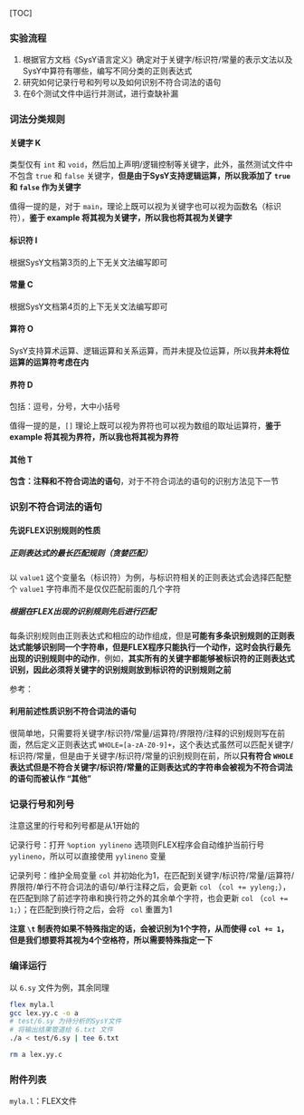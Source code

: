 [TOC]

### 实验流程

1. 根据官方文档《SysY语言定义》确定对于关键字/标识符/常量的表示文法以及SysY中算符有哪些，编写不同分类的正则表达式
2. 研究如何记录行号和列号以及如何识别不符合词法的语句
3. 在6个测试文件中运行并测试，进行查缺补漏

### 词法分类规则

#### 关键字 K

类型仅有 `int` 和 `void`，然后加上声明/逻辑控制等关键字，此外，虽然测试文件中不包含 `true` 和 `false` 关键字，**但是由于SysY支持逻辑运算，所以我添加了 `true` 和 `false` 作为关键字**

值得一提的是，对于 `main`，理论上既可以视为关键字也可以视为函数名（标识符），**鉴于 example 将其视为关键字，所以我也将其视为关键字**

#### 标识符 I

根据SysY文档第3页的上下无关文法编写即可

#### 常量 C

根据SysY文档第4页的上下无关文法编写即可

#### 算符 O

SysY支持算术运算、逻辑运算和关系运算，而并未提及位运算，所以我**并未将位运算的运算符考虑在内**

#### 界符 D

包括：逗号，分号，大中小括号

值得一提的是，`[]` 理论上既可以视为界符也可以视为数组的取址运算符，**鉴于 example 将其视为界符，所以我也将其视为界符**

#### 其他 T

**包含：注释和不符合词法的语句**，对于不符合词法的语句的识别方法见下一节

### 识别不符合词法的语句

#### 先说FLEX识别规则的性质

##### 正则表达式的最长匹配规则（贪婪匹配）

以 `value1` 这个变量名（标识符）为例，与标识符相关的正则表达式会选择匹配整个 `value1` 字符串而不是仅仅匹配前面的几个字符

##### 根据在FLEX出现的识别规则先后进行匹配

每条识别规则由正则表达式和相应的动作组成，但是**可能有多条识别规则的正则表达式能够识别同一个字符串，但是FLEX程序只能执行一个动作，这时会执行最先出现的识别规则中的动作**，例如，**其实所有的关键字都能够被标识符的正则表达式识别，因此必须将关键字的识别规则放到标识符的识别规则之前**

参考：

#### 利用前述性质识别不符合词法的语句

很简单地，只需要将关键字/标识符/常量/运算符/界限符/注释的识别规则写在前面，然后定义正则表达式 `WHOLE=[a-zA-Z0-9]+`，这个表达式虽然可以匹配关键字/标识符/常量，但是由于关键字/标识符/常量的识别规则在前，所以**只有符合 `WHOLE` 表达式但是不符合关键字/标识符/常量的正则表达式的字符串会被视为不符合词法的语句而被认作 “其他”**

### 记录行号和列号

注意这里的行号和列号都是从1开始的

记录行号：打开 `%option yylineno` 选项则FLEX程序会自动维护当前行号 `yylineno`，所以可以直接使用 `yylineno` 变量

记录列号：维护全局变量 `col` 并初始化为1，在匹配到关键字/标识符/常量/运算符/界限符/单行不符合词法的语句/单行注释之后，会更新 `col` （`col += yyleng;`），在匹配到除了前述字符串和换行符之外的其余单个字符，也会更新 `col` （`col += 1;`）；在匹配到换行符之后，会将 ` col` 重置为1

**注意 `\t` 制表符如果不特殊指定的话，会被识别为1个字符，从而使得 `col += 1`，但是我们想要将其视为4个空格符，所以需要特殊指定一下**

### 编译运行

以 `6.sy` 文件为例，其余同理

```sh
flex myla.l
gcc lex.yy.c -o a
# test/6.sy 为待分析的SysY文件
# 将输出结果管道给 6.txt 文件
./a < test/6.sy | tee 6.txt

rm a lex.yy.c
```

### 附件列表

`myla.l`：FLEX文件





